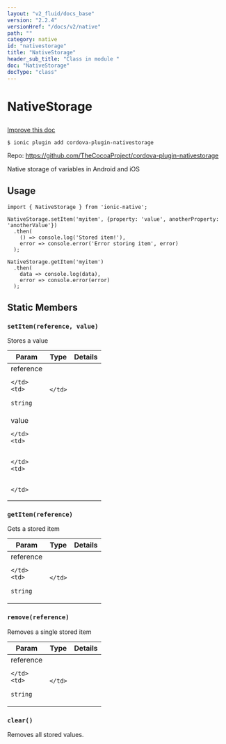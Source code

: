 ```yaml
---
layout: "v2_fluid/docs_base"
version: "2.2.4"
versionHref: "/docs/v2/native"
path: ""
category: native
id: "nativestorage"
title: "NativeStorage"
header_sub_title: "Class in module "
doc: "NativeStorage"
docType: "class"
---
```








<h1 class="api-title">
  
  NativeStorage
  

  

  

</h1>

<a class="improve-v2-docs" href="http://github.com/driftyco/ionic-native/edit/master/src/plugins/nativestorage.ts#L0">
  Improve this doc
</a>



<!-- decorators -->


<pre><code>$ ionic plugin add cordova-plugin-nativestorage</code></pre>
<p>Repo:
  <a href="https://github.com/TheCocoaProject/cordova-plugin-nativestorage">
    https://github.com/TheCocoaProject/cordova-plugin-nativestorage
  </a>
</p>

<!-- description -->

<p>Native storage of variables in Android and iOS</p>



<!-- @usage tag -->

<h2>Usage</h2>

<pre><code class="lang-typescript">import { NativeStorage } from &#39;ionic-native&#39;;

NativeStorage.setItem(&#39;myitem&#39;, {property: &#39;value&#39;, anotherProperty: &#39;anotherValue&#39;})
  .then(
    () =&gt; console.log(&#39;Stored item!&#39;),
    error =&gt; console.error(&#39;Error storing item&#39;, error)
  );

NativeStorage.getItem(&#39;myitem&#39;)
  .then(
    data =&gt; console.log(data),
    error =&gt; console.error(error)
  );
</code></pre>




<!-- @property tags -->


<h2>Static Members</h2>

<div id="setItem"></div>
<h3><code>setItem(reference,&nbsp;value)</code>
  
</h3>


Stores a value


<table class="table param-table" style="margin:0;">
  <thead>
  <tr>
    <th>Param</th>
    <th>Type</th>
    <th>Details</th>
  </tr>
  </thead>
  <tbody>
  
  <tr>
    <td>
      reference
      
      
    </td>
    <td>
      
<code>string</code>
    </td>
    <td>
      
      
    </td>
  </tr>
  
  <tr>
    <td>
      value
      
      
    </td>
    <td>
      

    </td>
    <td>
      
      
    </td>
  </tr>
  
  </tbody>
</table>







<div id="getItem"></div>
<h3><code>getItem(reference)</code>
  
</h3>


Gets a stored item


<table class="table param-table" style="margin:0;">
  <thead>
  <tr>
    <th>Param</th>
    <th>Type</th>
    <th>Details</th>
  </tr>
  </thead>
  <tbody>
  
  <tr>
    <td>
      reference
      
      
    </td>
    <td>
      
<code>string</code>
    </td>
    <td>
      
      
    </td>
  </tr>
  
  </tbody>
</table>







<div id="remove"></div>
<h3><code>remove(reference)</code>
  
</h3>


Removes a single stored item


<table class="table param-table" style="margin:0;">
  <thead>
  <tr>
    <th>Param</th>
    <th>Type</th>
    <th>Details</th>
  </tr>
  </thead>
  <tbody>
  
  <tr>
    <td>
      reference
      
      
    </td>
    <td>
      
<code>string</code>
    </td>
    <td>
      
      
    </td>
  </tr>
  
  </tbody>
</table>







<div id="clear"></div>
<h3><code>clear()</code>
  
</h3>


Removes all stored values.











<!-- methods on the class -->



<!-- other classes -->

<!-- end other classes -->

<!-- interfaces -->

<!-- end interfaces -->

<!-- related link --><!-- end content block -->


<!-- end body block -->


